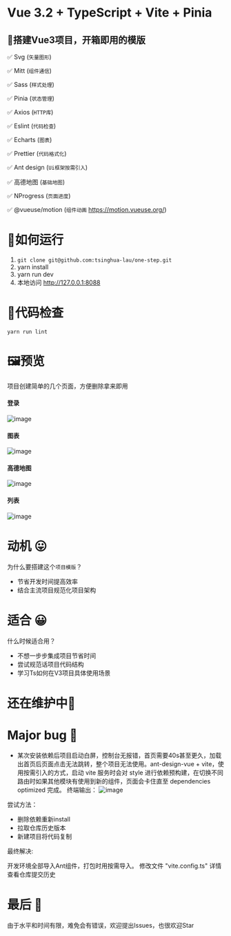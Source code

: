 # Vue 3.2 + TypeScript + Vite + Pinia

## 🚩搭建Vue3项目，开箱即用的模版 

:white_check_mark: Svg (`矢量图形`)

:white_check_mark: Mitt  (`组件通信`)

:white_check_mark: Sass (`样式处理`)

:white_check_mark: Pinia (`状态管理`)

:white_check_mark: Axios (`HTTP库`)

:white_check_mark: Eslint (`代码检查`)

:white_check_mark: Echarts (`图表`)

:white_check_mark: Prettier (`代码格式化`)

:white_check_mark: Ant design (`Ui框架按需引入`)

:white_check_mark: 高德地图 (`基础地图`)

:white_check_mark: NProgress (`页面进度`)

:white_check_mark: @vueuse/motion (`组件动画` https://motion.vueuse.org/)



# 🏃如何运行

1. `git clone git@github.com:tsinghua-lau/one-step.git`
2. yarn install
3. yarn run dev
3. 本地访问 http://127.0.0.1:8088 

# 🛂代码检查

`yarn run lint` 

# 🖼️预览

项目创建简单的几个页面，方便删除拿来即用

#### 登录
![image](https://user-images.githubusercontent.com/43164478/219953474-8f8a306e-2174-4f1b-b45f-9d7d44c65db4.png)

#### 图表
![image](https://user-images.githubusercontent.com/43164478/219953518-6ea13a85-e923-4712-9e3e-56cb403c9486.png)

#### 高德地图
![image](https://user-images.githubusercontent.com/43164478/219953550-c1d258c3-b9b2-4c12-b4f8-d15c0045e757.png)

#### 列表
![image](https://github.com/tsinghua-lau/one-step/blob/master/src/assets/preview/list.gif?raw=true)

# 动机 😛
为什么要搭建这个```项目模版```？
 * 节省开发时间提高效率
 * 结合主流项目规范化项目架构

# 适合 😀
什么时候适合用？
 * 不想一步步集成项目节省时间
 * 尝试规范话项目代码结构 
 * 学习Ts如何在V3项目具体使用场景

# 还在维护中👋

# Major bug 🐛

* 某次安装依赖后项目启动白屏，控制台无报错，首页需要40s甚至更久，加载出首页后页面点击无法跳转，整个项目无法使用。ant-design-vue + vite，使用按需引入的方式，启动 vite 服务时会对 style 进行依赖预构建，在切换不同路由时如果其他模块有使用到新的组件，页面会卡住直至 dependencies optimized 完成。
终端输出：
![image](https://user-images.githubusercontent.com/43164478/218356564-a4c87fd2-bafe-4c42-902c-039e123fd25a.png)



尝试方法：
* 删除依赖重新install
* 拉取仓库历史版本
* 新建项目将代码复制

最终解决: 

开发环境全部导入Ant组件，打包时用按需导入。
修改文件 "vite.config.ts"
详情查看仓库提交历史

 
 


# 最后 🤭
由于水平和时间有限，难免会有错误，欢迎提出Issues，也很欢迎Star

